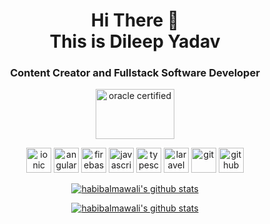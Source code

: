 <h1 align="center">
Hi There 👋 <br> 
This is Dileep Yadav
</h1>

<h3 align="center">
Content Creator and Fullstack Software Developer
</h3>

 <p align="center">
  <img src="https://cdn.app.compendium.com/uploads/user/e7c690e8-6ff9-102a-ac6d-e4aebca50425/a3840b1f-8bcd-4f75-b843-eedcb449408e/Image/2fc0c97e0d34dd0521d365a20102dcee/oracle_certification_badge_oc_associate.png" alt="oracle certified" width="126" height="80"/>
  <!-- <img src="https://habib.al-mawali.com/wp-content/uploads/KTBase-Technologies.png" alt="ktbase" width="133" height="80"/> -->
 </p>

<p align="center">
  <img src="https://www.vectorlogo.zone/logos/ionicframework/ionicframework-icon.svg" alt="ionic" width="40" height="40"/>
  <img src="https://seeklogo.com/images/A/angular-logo-CF8B6B5B10-seeklogo.com.png" alt="angular" width="40" height="40"/>
  <img src="https://www.vectorlogo.zone/logos/firebase/firebase-icon.svg" alt="firebase" width="40" height="40"/>
  <img src="https://devicons.github.io/devicon/devicon.git/icons/javascript/javascript-original.svg" alt="javascript" width="40" height="40"/>  
  <img src="https://devicons.github.io/devicon/devicon.git/icons/typescript/typescript-original.svg" alt="typescript" width="40" height="40"/> 
  
  <img src="https://upload.vectorlogo.zone/logos/laravel/images/fd9bffa7-873e-4946-92bc-815ed69faeec.svg" alt="laravel" width="40" height="40"/>
  
  <img src="https://www.vectorlogo.zone/logos/git-scm/git-scm-icon.svg" alt="git" width="40" height="40"/> 
  <img src="https://www.vectorlogo.zone/logos/github/github-tile.svg" alt="github" width="40" height="40"/> 
 </p>
 

<p align="center">
  <a href="https://github.com/DILEEP-YADAV">
    <img src="https://github-readme-stats.vercel.app/api?username=habibalmawali&count_private=true&hide_border=true&show_icons=true" alt="habibalmawali's github stats">
  </a>
</p>


<p align="center">
  <a href="https://github.com/habibalmawali">
    <img src="https://github-readme-stats.vercel.app/api/top-langs/?username=habibalmawali&layout=compact&hide_border=true&show_icons=true&count_private=true" alt="habibalmawali's github stats">
  </a>
</p>

